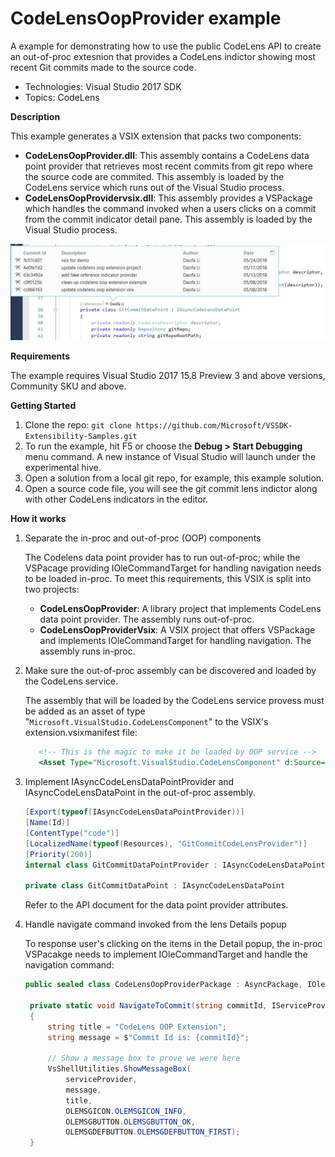 # CodeLensOopProvider example 
A example for demonstrating how to use the public CodeLens API to create an out-of-proc extesnion that provides a CodeLens indictor showing most recent Git commits made to the source code.

* Technologies: Visual Studio 2017 SDK
* Topics: CodeLens

**Description**

This example generates a VSIX extension that packs two components:
* **CodeLensOopProvider.dll**: This assembly contains a CodeLens data point provider that retrieves most recent commits from git repo where the source code are commited. This assembly is loaded by the CodeLens service which runs out of the Visual Studio process.
* **CodeLensOopProvidervsix.dll**: This assembly provides a VSPackage which handles the command invoked when a users clicks on a commit from the commit indicator detail pane. This assembly is loaded by the Visual Studio process.

![image](src/CodeLensOopProvider.jpg)

**Requirements**

The example requires Visual Studio 2017 15.8 Preview 3 and above versions, Community SKU and above.

**Getting Started**

1. Clone the repo: 
   `git clone https://github.com/Microsoft/VSSDK-Extensibility-Samples.git`
2. To run the example, hit F5 or choose the **Debug &gt; Start Debugging** menu command. A new instance of Visual Studio will launch under the experimental hive.
3. Open a solution from a local git repo, for example, this example solution.
4. Open a source code file, you will see the git commit lens indictor along with other CodeLens indicators in the editor.

**How it works**

1. Separate the in-proc and out-of-proc (OOP) components

   The Codelens data point provider has to run out-of-proc; while the VSPacage providing IOleCommandTarget
   for handling navigation needs to be loaded in-proc. To meet this requirements, this VSIX is split into two projects:
   * **CodeLensOopProvider**: A library project that implements CodeLens data point provider. The assembly runs out-of-proc.
   * **CodeLensOopProviderVsix**: A VSIX project that offers VSPackage and implements IOleCommandTarget for handling navigation. The assembly runs in-proc.

2. Make sure the out-of-proc assembly can be discovered and loaded by the CodeLens service.

   The assembly that will be loaded by the CodeLens service provess must be added as an asset of type "`Microsoft.VisualStudio.CodeLensComponent`"
   to the VSIX's extension.vsixmanifest file:

   ```xml
      <!-- This is the magic to make it be loaded by OOP service -->
      <Asset Type="Microsoft.VisualStudio.CodeLensComponent" d:Source="Project" d:ProjectName="CodeLensOopProvider" Path="|CodeLensOopProvider|" />
   ```
3. Implement IAsyncCodeLensDataPointProvider and IAsyncCodeLensDataPoint in the out-of-proc assembly.

	```c#
	[Export(typeof(IAsyncCodeLensDataPointProvider))]
    [Name(Id)]
    [ContentType("code")]
    [LocalizedName(typeof(Resources), "GitCommitCodeLensProvider")]
    [Priority(200)]
    internal class GitCommitDataPointProvider : IAsyncCodeLensDataPointProvider

    private class GitCommitDataPoint : IAsyncCodeLensDataPoint
	```
	
	Refer to the API document for the data point provider attributes.

4. Handle navigate command invoked from the lens Details popup

   To response user's clicking on the items in the Detail popup, the in-proc VSPacakge needs to implement IOleCommandTarget and handle the navigation command:

   ```c#
   public sealed class CodeLensOopProviderPackage : AsyncPackage, IOleCommandTarget

    private static void NavigateToCommit(string commitId, IServiceProvider serviceProvider)
    {
        string title = "CodeLens OOP Extension";
        string message = $"Commit Id is: {commitId}";

        // Show a message box to prove we were here
        VsShellUtilities.ShowMessageBox(
            serviceProvider,
            message,
            title,
            OLEMSGICON.OLEMSGICON_INFO,
            OLEMSGBUTTON.OLEMSGBUTTON_OK,
            OLEMSGDEFBUTTON.OLEMSGDEFBUTTON_FIRST);
    }
   ```
